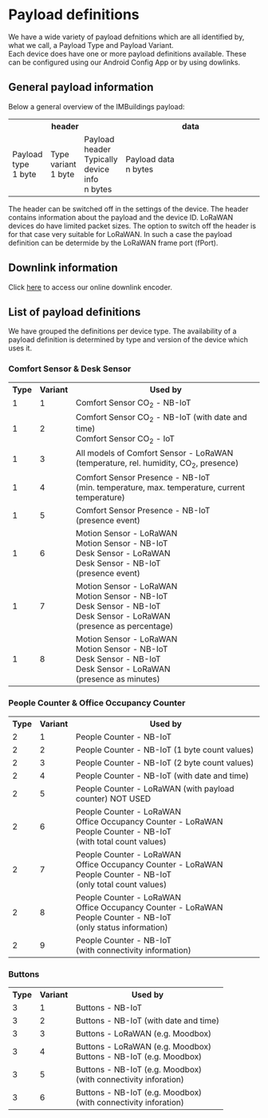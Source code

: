 # Payload definitions

We have a wide variety of payload defnitions which are all identified by, what we call, a Payload Type and Payload Variant.<br>
Each device does have one or more payload definitions available. These can be configured using our Android Config App or by using dowlinks.

## General payload information

Below a general overview of the IMBuildings payload:
<table>
<tr>
    <th class="payload-header" colspan="3">header</td>
    <th class="payload-data" width="300">data</td>
</tr>
<tr class="table-details">
    <td>Payload<br>type<br>1 byte</td>
    <td >Type<br>variant<br>1 byte</td>
    <td>Payload header<br>Typically device info<br>n bytes</td>
    <td>Payload data<br>n bytes</td>
</tr>
</table>

The header can be switched off in the settings of the device.
The header contains information about the payload and the device ID.
LoRaWAN devices do have limited packet sizes. The option to switch off the header is for that case very suitable for LoRaWAN.
In such a case the payload definition can be determide by the LoRaWAN frame port (fPort).

## Downlink information

Click <a href="#/./tools/downlink/">here</a> to access our online downlink encoder.

## List of payload definitions

We have grouped the definitions per device type.
The availability of a payload definition is determined by type and version of the device which uses it.

### Comfort Sensor & Desk Sensor

<table>
<tr>
    <th class="payload-header">Type</th>
    <th class="payload-header">Variant</th>
    <th class="payload-data">Used by</th>
</tr>
<tr>
    <td>1</td>
    <td>1</td>
    <td>Comfort Sensor CO<sub>2</sub> - NB-IoT</td>
</tr>
<tr>
    <td>1</td>
    <td>2</td>
    <td>Comfort Sensor CO<sub>2</sub> - NB-IoT (with date and time)<br>
    Comfort Sensor CO<sub>2</sub> - IoT</td>
</tr>
<tr>
    <td>1</td>
    <td>3</td>
    <td>All models of Comfort Sensor - LoRaWAN<br>
(temperature, rel. humidity, CO<sub>2</sub>, presence)</td>
</tr>
<tr>
    <td>1</td>
    <td>4</td>
    <td>Comfort Sensor Presence - NB-IoT<br>
(min. temperature, max. temperature, current temperature) </td>
</tr>
<tr>
    <td>1</td>
    <td>5</td>
    <td>Comfort Sensor Presence - NB-IoT<br>
(presence event)</td>
</tr>
<tr>
    <td>1</td>
    <td>6</td>
    <td>Motion Sensor - LoRaWAN<br>
Motion Sensor - NB-IoT<br>
Desk Sensor - LoRaWAN<br>
Desk Sensor - NB-IoT<br>
(presence event)
</td>
</tr>
<tr>
    <td>1</td>
    <td>7</td>
    <td>Motion Sensor - LoRaWAN<br>
Motion Sensor - NB-IoT<br>
Desk Sensor - NB-IoT<br>
Desk Sensor - LoRaWAN<br>
(presence as percentage)
</td>
</tr>
<tr>
    <td>1</td>
    <td>8</td>
    <td>Motion Sensor - LoRaWAN<br>
Motion Sensor - NB-IoT<br>
Desk Sensor - NB-IoT<br>
Desk Sensor - LoRaWAN<br>
(presence as minutes)
</td>
</tr>
</table>

### People Counter & Office Occupancy Counter

<table>
<tr>
    <th class="payload-header">Type</th>
    <th class="payload-header">Variant</th>
    <th class="payload-data">Used by</th>
</tr>
<tr>
    <td>2</td>
    <td>1</td>
    <td>People Counter - NB-IoT</td>
</tr>
<tr>
    <td>2</td>
    <td>2</td>
    <td>People Counter - NB-IoT (1 byte count values)</td>
</tr>
<tr>
    <td>2</td>
    <td>3</td>
    <td>People Counter - NB-IoT (2 byte count values)</td>
</tr>
<tr>
    <td>2</td>
    <td>4</td>
    <td>People Counter - NB-IoT (with date and time)</td>
</tr>
<tr>
    <td>2</td>
    <td>5</td>
    <td>People Counter - LoRaWAN (with payload counter) NOT USED</td>
</tr>
<tr>
    <td>2</td>
    <td>6</td>
    <td>People Counter - LoRaWAN<br>
    Office Occupancy Counter - LoRaWAN<br>
    People Counter - NB-IoT<br>
(with total count values)</td>
</tr>
<tr>
    <td>2</td>
    <td>7</td>
    <td>People Counter - LoRaWAN<br>
    Office Occupancy Counter - LoRaWAN<br>
    People Counter - NB-IoT<br>
(only total count values)</td>
</tr>
<tr>
    <td>2</td>
    <td>8</td>
    <td>People Counter - LoRaWAN<br>
    Office Occupancy Counter - LoRaWAN<br>
    People Counter - NB-IoT<br>
(only status information)</td>
</tr>
<tr>
    <td>2</td>
    <td>9</td>
    <td>People Counter - NB-IoT<br>
(with connectivity information)</td>
</tr>
</table>

### Buttons

<table>
<tr>
    <th class="payload-header">Type</th>
    <th class="payload-header">Variant</th>
    <th class="payload-data">Used by</th>
</tr>
<tr>
    <td>3</td>
    <td>1</td>
    <td>Buttons - NB-IoT</td>
</tr>
<tr>
    <td>3</td>
    <td>2</td>
    <td>Buttons - NB-IoT (with date and time)</td>
</tr>
<tr>
    <td>3</td>
    <td>3</td>
    <td>Buttons - LoRaWAN (e.g. Moodbox)</td>
</tr>
<tr>
    <td>3</td>
    <td>4</td>
    <td>Buttons - LoRaWAN (e.g. Moodbox)<br>
    Buttons - NB-IoT (e.g. Moodbox)</td>
</tr>
<tr>
    <td>3</td>
    <td>5</td>
    <td>Buttons - NB-IoT (e.g. Moodbox)<br>
    (with connectivity inforation)</td>
</tr>
<tr>
    <td>3</td>
    <td>6</td>
    <td>Buttons - NB-IoT (e.g. Moodbox)<br>
    (with connectivity inforation)</td>
</tr>
</table>
